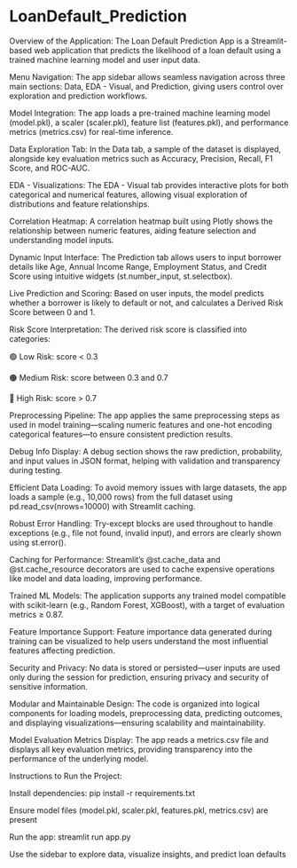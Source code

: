 # LoanDefault_Prediction

Overview of the Application: The Loan Default Prediction App is a Streamlit-based web application that predicts the likelihood of a loan default using a trained machine learning model and user input data.

Menu Navigation: The app sidebar allows seamless navigation across three main sections: Data, EDA - Visual, and Prediction, giving users control over exploration and prediction workflows.

Model Integration: The app loads a pre-trained machine learning model (model.pkl), a scaler (scaler.pkl), feature list (features.pkl), and performance metrics (metrics.csv) for real-time inference.

Data Exploration Tab: In the Data tab, a sample of the dataset is displayed, alongside key evaluation metrics such as Accuracy, Precision, Recall, F1 Score, and ROC-AUC.

EDA - Visualizations: The EDA - Visual tab provides interactive plots for both categorical and numerical features, allowing visual exploration of distributions and feature relationships.

Correlation Heatmap: A correlation heatmap built using Plotly shows the relationship between numeric features, aiding feature selection and understanding model inputs.

Dynamic Input Interface: The Prediction tab allows users to input borrower details like Age, Annual Income Range, Employment Status, and Credit Score using intuitive widgets (st.number_input, st.selectbox).

Live Prediction and Scoring: Based on user inputs, the model predicts whether a borrower is likely to default or not, and calculates a Derived Risk Score between 0 and 1.

Risk Score Interpretation: The derived risk score is classified into categories:

🟢 Low Risk: score < 0.3

🟠 Medium Risk: score between 0.3 and 0.7

🔴 High Risk: score > 0.7

Preprocessing Pipeline: The app applies the same preprocessing steps as used in model training—scaling numeric features and one-hot encoding categorical features—to ensure consistent prediction results.

Debug Info Display: A debug section shows the raw prediction, probability, and input values in JSON format, helping with validation and transparency during testing.

Efficient Data Loading: To avoid memory issues with large datasets, the app loads a sample (e.g., 10,000 rows) from the full dataset using pd.read_csv(nrows=10000) with Streamlit caching.

Robust Error Handling: Try-except blocks are used throughout to handle exceptions (e.g., file not found, invalid input), and errors are clearly shown using st.error().

Caching for Performance: Streamlit’s @st.cache_data and @st.cache_resource decorators are used to cache expensive operations like model and data loading, improving performance.

Trained ML Models: The application supports any trained model compatible with scikit-learn (e.g., Random Forest, XGBoost), with a target of evaluation metrics ≥ 0.87.

Feature Importance Support: Feature importance data generated during training can be visualized to help users understand the most influential features affecting prediction.

Security and Privacy: No data is stored or persisted—user inputs are used only during the session for prediction, ensuring privacy and security of sensitive information.

Modular and Maintainable Design: The code is organized into logical components for loading models, preprocessing data, predicting outcomes, and displaying visualizations—ensuring scalability and maintainability.

Model Evaluation Metrics Display: The app reads a metrics.csv file and displays all key evaluation metrics, providing transparency into the performance of the underlying model.

Instructions to Run the Project:

Install dependencies: pip install -r requirements.txt

Ensure model files (model.pkl, scaler.pkl, features.pkl, metrics.csv) are present

Run the app: streamlit run app.py

Use the sidebar to explore data, visualize insights, and predict loan defaults
